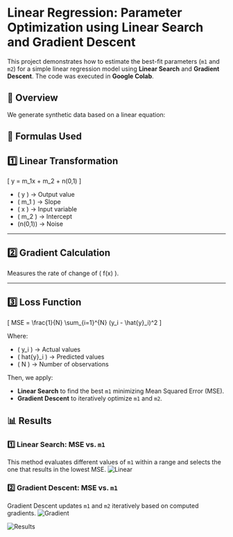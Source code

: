 # Linear Regression: Parameter Optimization using Linear Search and Gradient Descent

This project demonstrates how to estimate the best-fit parameters (`m1` and `m2`) for a simple linear regression model using **Linear Search** and **Gradient Descent**. The code was executed in **Google Colab**.

## 📌 Overview

We generate synthetic data based on a linear equation:



## 🧩 **Formulas Used**
## 1️⃣ Linear Transformation
\[
y = m_1x + m_2 + n(0,1)
\]

- \( y \) → Output value  
- \( m_1 \) → Slope  
- \( x \) → Input variable  
- \( m_2 \) → Intercept
- \(n(0,1)\) → Noise

---

## 2️⃣ Gradient Calculation
Measures the rate of change of \( f(x) \).

---

## 3️⃣ Loss Function
\[
MSE = \frac{1}{N} \sum_{i=1}^{N} (y_i - \hat{y}_i)^2
\]

Where:  
- \( y_i \) → Actual values  
- \( hat{y}_i ) → Predicted values  
- \( N \) → Number of observations  


Then, we apply:
- **Linear Search** to find the best `m1` minimizing Mean Squared Error (MSE).
- **Gradient Descent** to iteratively optimize `m1` and `m2`.

## 📊 Results

### 1️⃣ Linear Search: MSE vs. `m1`
This method evaluates different values of `m1` within a range and selects the one that results in the lowest MSE.
![Linear](https://github.com/user-attachments/assets/bfcc6cc3-1b83-4430-bf27-85ea4e4e5632)

### 2️⃣ Gradient Descent: MSE vs. `m1` 
Gradient Descent updates `m1` and `m2` iteratively based on computed gradients.
![Gradient](https://github.com/user-attachments/assets/f77d2cde-dc59-4681-966d-5680964d230a)


![Results](https://github.com/user-attachments/assets/a536f22c-1f54-4735-becc-50464e426a13)
